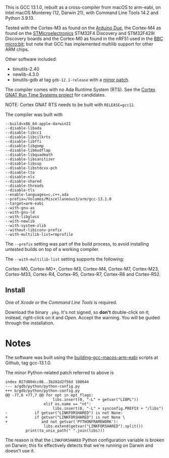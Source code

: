 This is GCC 13.1.0, rebuilt as a cross-compiler from macOS to arm-eabi, on Intel macOS Monterey (12, Darwin 21), with Command Line Tools 14.2 and Python 3.9.13.

Tested with the Cortex-M3 as found on the [Arduino Due][ARDUINO], the Cortex-M4 as found on the [STMicroelectronics][STM] STM32F4 Discovery and STM32F429I Discovery boards and the Cortex-M0 as found in the nRF51 used in the [BBC micro:bit][BBC]; but note that GCC has implemented multilib support for other ARM chips.

Other software included:

  * binutils-2.40
  * newlib-4.3.0
  * binutils-gdb at tag `gdb-12.1-release` with a [minor patch](#python-patch).

The compiler comes with no Ada Runtime System (RTS). See the [Cortex GNAT Run Time Systems project][CORTEX-GNAT-RTS] for candidates.

NOTE: Cortex GNAT RTS needs to be built with `RELEASE=gcc12`.

The compiler was built with
```
--build=x86_64-apple-darwin21
--disable-libada
--disable-libcc1
--disable-libcilkrts
--disable-libffi
--disable-libgomp
--disable-libmudflap
--disable-libquadmath
--disable-libsanitizer
--disable-libssp
--disable-libstdcxx-pch
--disable-lto
--disable-nls
--disable-shared
--disable-threads
--disable-tls
--enable-languages=c,c++,ada
--prefix=/Volumes/Miscellaneous3/arm/gcc-13.1.0
--target=arm-eabi
--with-gnu-as
--with-gnu-ld
--with-libgloss
--with-newlib
--with-system-zlib
--without-libiconv-prefix
--with-multilib-list=rmprofile
```

The `--prefix` setting was part of the build process, to avoid
installing untested builds on top of a working compiler.

The `--with-multilib-list` setting supports the following:

   Cortex-M0, Cortex-M0+, Cortex-M3, Cortex-M4, Cortex-M7,
   Cortex-M23, Cortex-M33, Cortex-R4, Cortex-R5, Cortex-R7, Cortex-R8
   and Cortex-R52.

## Install ##

One of _Xcode_ or the _Command Line Tools_ is required.

Download the binary `.pkg`. It's not signed, so **don't** double-click on it; instead, right-click on it and _Open_. Accept the warning. You will be guided through the installation.

Notes
=====
The software was built using the [building-gcc-macos-arm-eabi][BUILDING] scripts at Github, tag gcc-13.1.0.

The <a name="python-patch">minor Python-related patch</a> referred to above is
```
index 027d80dcc86..3b282d2f56d 100644
--- a/gdb/python/python-config.py
+++ b/gdb/python/python-config.py
@@ -77,6 +77,7 @@ for opt in opt_flags:
                     libs.insert(0, "-L" + getvar("LIBPL"))
                 elif os.name == "nt":
                     libs.insert(0, "-L" + sysconfig.PREFIX + "/libs")
-            if getvar("LINKFORSHARED") is not None:
+            if getvar("LINKFORSHARED") is not None \
+               and not getvar('PYTHONFRAMEWORK'):
                 libs.extend(getvar("LINKFORSHARED").split())
         print(to_unix_path(" ".join(libs)))
```
The reason is that the `LINKFORSHARED` Python configuration variable is broken on Darwin; this fix effectively detects that we're running on Darwin and doesn't use it.

[ARDUINO]: http://www.arduino.com
[STM]: http://www.st.com
[BBC]: http://microbit.org
[CORTEX-GNAT-RTS]: https://github.com/simonjwright/cortex-gnat-rts
[BUILDING]:https://github.com/simonjwright/building-gcc-macos-arm-eabi
